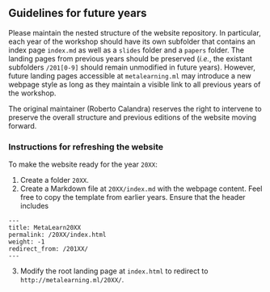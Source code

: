 ## Guidelines for future years

Please maintain the nested structure of the website repository. In particular, each year of the workshop should have its own subfolder that contains an index page `index.md` as well as a `slides` folder and a `papers` folder. The landing pages from previous years should be preserved (_i.e._, the existant subfolders `/201[0-9]` should remain unmodified in future years). However, future landing pages accessible at `metalearning.ml` may introduce a new webpage style as long as they maintain a visible link to all previous years of the workshop.

The original maintainer (Roberto Calandra) reserves the right to intervene to preserve the overall structure and previous editions of the website moving forward.

### Instructions for refreshing the website

To make the website ready for the year `20XX`:

1.  Create a folder `20XX`.
2.  Create a Markdown file at `20XX/index.md` with the webpage content. Feel free to copy the template from earlier years. Ensure that the header includes 

```
---
title: MetaLearn20XX
permalink: /20XX/index.html
weight: -1
redirect_from: /201XX/
---
```

3. Modify the root landing page at `index.html` to redirect to `http://metalearning.ml/20XX/`.
